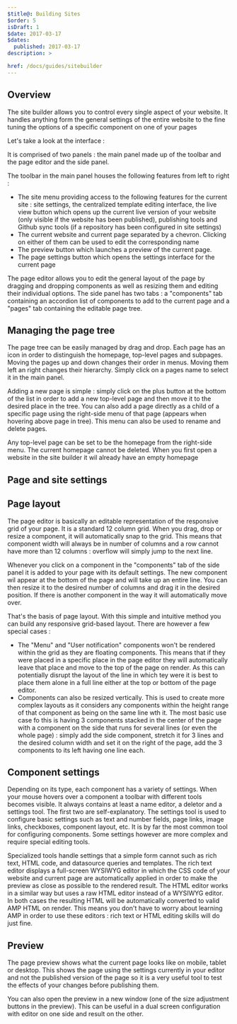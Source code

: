 ```yaml
---
$title@: Building Sites
$order: 5
isDraft: 1
$date: 2017-03-17
$dates:
  published: 2017-03-17
description: >

href: /docs/guides/sitebuilder
---
```

## Overview
The site builder allows you to control every single aspect of your website. It handles anything form the general settings of the entire website to the fine tuning the options of a specific component on one of your pages

Let's take a look at the interface :
<amp-img src="/static/img/site-builder/interface.png"  width="1362"  height="418"  layout="responsive"  alt="site builder interface"></amp-img>

It is comprised of two panels : the main panel made up of the toolbar and the page editor and the side panel.

The toolbar in the main panel houses the following features from left to right :

* The site menu providing access to the following features for the current site : site settings, the centralized template editing interface, the live view button which opens up the current live version of your website (only visible if the website has been published), publishing tools and Github sync tools (if a repository has been configured in site settings) </li>
* The current website and current page separated by a chevron. Clicking on either of them can be used to edit the corresponding name</li>
* The preview button which launches a preview of the current page.</li>
* The page settings button which opens the settings interface for the current page</li>

The page editor allows you to edit the general layout of the page by dragging and dropping components as well as resizing them and editing their individual options.
The side panel has two tabs : a "components" tab containing an accordion list of components to add to the current page and a "pages" tab containing the editable page tree.

## Managing the page tree

<amp-img class="col-6 md-col-3" src="/static/img/site-builder/tree.png"  width="336"  height="392"  layout="responsive"  alt="page tree"></amp-img>

The page tree can be easily managed by drag and drop. Each page has an icon in order to distinguish the homepage, top-level pages and subpages. Moving the pages up and down changes their order in menus. Moving them left an right changes their hierarchy. Simply click on a pages name to select it in the main panel.

Adding a new page is simple : simply click on the plus button at the bottom of the list in order to add a new top-level page and then move it to the desired place in the tree. You can also add a page directly as a child of a specific page using the right-side menu of that page (appears when hovering above page in tree). This menu can also be used to rename and delete pages.

Any top-level page can be set to be the homepage from the right-side menu. The current homepage cannot be deleted. When you first open a website in the site builder it wil already have an empty homepage

## Page and site settings


## Page layout

The page editor is basically an editable representation of the responsive grid of your page. It is a standard 12 column grid. When you drag, drop or resize a component, it will automatically snap to the grid. This means that component width will always be in number of columns and a row cannot have more than 12 columns : overflow will simply jump to the next line.

Whenever you click on a component in the "components" tab of the side panel it is added to your page with its default settings. The new component wil appear at the bottom of the page and will take up an entire line. You can then resize it to the desired number of columns and drag it in the desired position. If there is another component in the way it will automatically move over.

That's the basis of page layout. With this simple and intuitive method you can build any responsive grid-based layout. There are however a few special cases :

* The "Menu" and "User notification" components won't be rendered within the grid as they are floating components. This means that if they were placed in a specific place in the page editor they will automatically leave that place and move to the top of the page on render. As this can potentially disrupt the layout of the line in which tey were it is best to place them alone in a full line either at the top or bottom of the page editor.
* Components can also be resized vertically. This is used to create more complex layouts as it considers any components within the height range of that component as being on the same line wth it. The most basic use case fo this is having 3 components stacked in the center of the page with a component on the side that runs for several lines (or even the whole page) : simply add the side component, stretch it for 3 lines and the desired column width and set it on the right of the page, add the 3 components to its left having one line each.

## Component settings

Depending on its type, each component has a variety of settings. When your mouse hovers over a component a toolbar with different tools becomes visible. It always contains at least a name editor, a deletor and a settings tool. The first two are self-explanatory. The settings tool is used to configure basic settings such as text and number fields, page links, image links, checkboxes, component layout, etc. It is by far the most common tool for configuring components. Some settings however are more complex and require special editing tools.

Specialized tools handle settings that a simple form cannot such as rich text, HTML code, and datasource queries and templates. The rich text editor displays a full-screen WYSIWYG editor in which the CSS code of your website and current page are automatically applied in order to make the preview as close as possible to the rendered result. The HTML editor works in a similar way but uses a raw HTML editor instead of a WYSIWYG editor. In both cases the resulting HTML will be automatically converted to valid AMP HTML on render. This means you don't have to worry about learning AMP in order to use these editors : rich text or HTML editing skills will do just fine.

## Preview

The page preview shows what the current page looks like on mobile, tablet or desktop. This shows the page using the settings currently in your editor and not the published version of the page so it is a very useful tool to test the effects of your changes before publishing them.

You can also open the preview in a new window (one of the size adjustment buttons in the preview). This can be useful in a dual screen configuration with editor on one side and result on the other.
